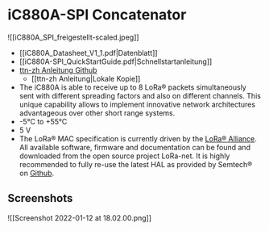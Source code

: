 # iC880A-SPI Concatenator
![[iC880A_SPI_freigestellt-scaled.jpeg]]
- [[iC880A_Datasheet_V1_1.pdf|Datenblatt]]
- [[iC880A-SPI_QuickStartGuide.pdf|Schnellstartanleitung]]
- [ttn-zh Anleitung Github](https://github.com/ttn-zh/ic880a-gateway/wiki)
	- [[ttn-zh Anleitung|Lokale Kopie]]
- The iC880A is able to receive up to 8 LoRa® packets simultaneously sent with different spreading factors and also on different channels. This unique capability allows to implement innovative network architectures advantageous over other short range systems.
- -5°C to +55°C
- 5 V
- The LoRa® MAC specification is currently driven by the [LoRa® Alliance](https://www.lora-alliance.org/). All available software, firmware and documentation can be found and downloaded from the open source project LoRa-net. It is highly recommended to fully re-use the latest HAL as provided by Semtech® on [Github](https://github.com/Lora-net).

## Screenshots
 ![[Screenshot 2022-01-12 at 18.02.00.png]]
